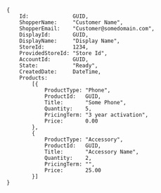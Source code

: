     {
        Id:              GUID,
        ShopperName:     "Customer Name",
        ShopperEmail:    "Customer@somedomain.com",
        DisplayId:       GUID,
        DisplayName:     "Display Name",
        StoreId:         1234,
        ProvidedStoreId: "Store Id",
        AccountId:       GUID,
        State:           "Ready",
        CreatedDate:     DateTime,
        Products:
            [{
                ProductType: "Phone",
                ProductId:   GUID,
                Title:       "Some Phone",
                Quantity:    5,
                PricingTerm: "3 year activation",
                Price:       0.00
            }, 
            {
                ProductType: "Accessory",
                ProductId:   GUID,
                Title:       "Accessory Name",
                Quantity:    2,
                PricingTerm: "",
                Price:       25.00
            }]
    }